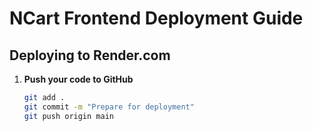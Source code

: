 # NCart Frontend Deployment Guide

## Deploying to Render.com

1. **Push your code to GitHub**
   ```bash
   git add .
   git commit -m "Prepare for deployment"
   git push origin main
